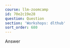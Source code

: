 ```yaml
---
course: llm-zoomcamp
id: 70e2c19e28
question: Question
section: 'Workshops: dlthub'
sort_order: 680
---
```


Answer


